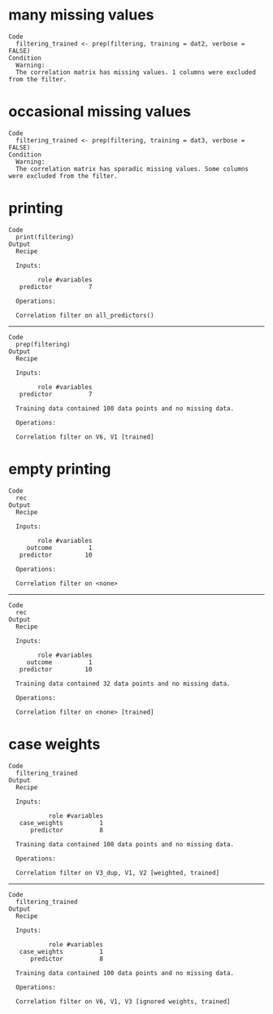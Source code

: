 # many missing values

    Code
      filtering_trained <- prep(filtering, training = dat2, verbose = FALSE)
    Condition
      Warning:
      The correlation matrix has missing values. 1 columns were excluded from the filter.

# occasional missing values

    Code
      filtering_trained <- prep(filtering, training = dat3, verbose = FALSE)
    Condition
      Warning:
      The correlation matrix has sporadic missing values. Some columns were excluded from the filter.

# printing

    Code
      print(filtering)
    Output
      Recipe
      
      Inputs:
      
            role #variables
       predictor          7
      
      Operations:
      
      Correlation filter on all_predictors()

---

    Code
      prep(filtering)
    Output
      Recipe
      
      Inputs:
      
            role #variables
       predictor          7
      
      Training data contained 100 data points and no missing data.
      
      Operations:
      
      Correlation filter on V6, V1 [trained]

# empty printing

    Code
      rec
    Output
      Recipe
      
      Inputs:
      
            role #variables
         outcome          1
       predictor         10
      
      Operations:
      
      Correlation filter on <none>

---

    Code
      rec
    Output
      Recipe
      
      Inputs:
      
            role #variables
         outcome          1
       predictor         10
      
      Training data contained 32 data points and no missing data.
      
      Operations:
      
      Correlation filter on <none> [trained]

# case weights

    Code
      filtering_trained
    Output
      Recipe
      
      Inputs:
      
               role #variables
       case_weights          1
          predictor          8
      
      Training data contained 100 data points and no missing data.
      
      Operations:
      
      Correlation filter on V3_dup, V1, V2 [weighted, trained]

---

    Code
      filtering_trained
    Output
      Recipe
      
      Inputs:
      
               role #variables
       case_weights          1
          predictor          8
      
      Training data contained 100 data points and no missing data.
      
      Operations:
      
      Correlation filter on V6, V1, V3 [ignored weights, trained]

